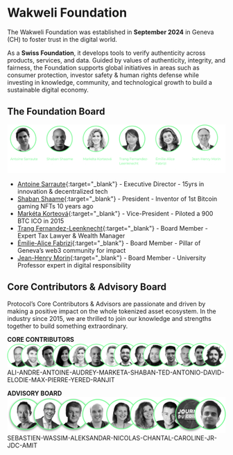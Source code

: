 # Wakweli Foundation

The Wakweli Foundation was established in **September 2024** in Geneva (CH) to foster trust in the digital world. 

As a **Swiss Foundation**, it develops tools to verify authenticity across products, services, and data. Guided by values of authenticity, integrity, and fairness, the Foundation supports global initiatives in areas such as consumer protection, investor safety & human rights defense while investing in knowledge, community, and technological growth to build a sustainable digital economy.

## The Foundation Board

![Board](assets/board.png)

- [Antoine Sarraute](https://www.linkedin.com/in/antoine-sarraute/){:target="_blank"} - Executive Director - 15yrs in innovation & decentralized tech
- [Shaban Shaame](https://www.linkedin.com/in/shaban-shaame/){:target="_blank"} - President - Inventor of 1st Bitcoin gaming NFTs 10 years ago
- [Markéta Korteová](https://www.linkedin.com/in/marketakorteova/){:target="_blank"} - Vice-President - Piloted a 900 BTC ICO in 2015
- [Trang Fernandez-Leenknecht](https://www.linkedin.com/in/trangfernandezleenknecht/){:target="_blank"} - Board Member - Expert Tax Lawyer & Wealth Manager
- [Émilie-Alice Fabrizi](https://www.linkedin.com/in/emilie-alice-fabrizi-3046751a/){:target="_blank"} - Board Member - Pillar of Geneva’s web3 community for impact
- [Jean-Henry Morin](https://www.linkedin.com/in/jhmorin/){:target="_blank"} - Board Member - University Professor expert in digital responsibility

## Core Contributors & Advisory Board

Protocol’s Core Contributors & Advisors are passionate and driven by making a positive impact on the whole tokenized asset ecosystem. In the industry since 2015, we are thrilled to join our knowledge and strengths together to build something extraordinary.

**CORE CONTRIBUTORS**
![Core Contributors](assets/core-contributors.png)
ALI-ANDRE-ANTOINE-AUDREY-MARKETA-SHABAN-TED-ANTONIO-DAVID-ELODIE-MAX-PIERRE-YERED-RANJIT

**ADVISORY BOARD**
![Advisory Board](assets/advisory-board.png)
SEBASTIEN-WASSIM-ALEKSANDAR-NICOLAS-CHANTAL-CAROLINE-JR-JDC-AMIT
